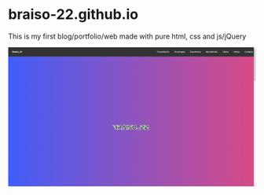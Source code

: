# braiso-22.github.io

This is my first blog/portfolio/web made with pure html, css and js/jQuery

[![Foo](./assets/images/presentacion.png)](https://braiso-22.github.io)